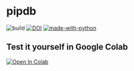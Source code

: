 # pipdb

![build](https://github.com/buttons/github-buttons/workflows/build/badge.svg)
[![DOI](https://zenodo.org/badge/DOI/10.5281/DeepBlue.5976046.svg)](https://doi.org/10.7302/37yx-9q53) 
[![made-with-python](https://img.shields.io/badge/Made%20with-Python-1f425f.svg)](https://www.python.org/)

## Test it yourself in Google Colab
[![Open In Colab](https://colab.research.google.com/assets/colab-badge.svg)](https://colab.research.google.com/drive/1SH-DZ3o8QwG3DI4Vfwv906p190dYkcyV?usp=sharing)

